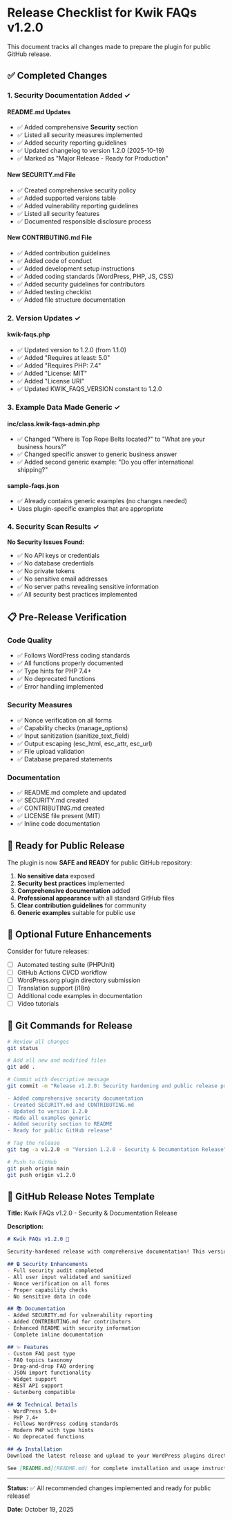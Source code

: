 # Release Checklist for Kwik FAQs v1.2.0

This document tracks all changes made to prepare the plugin for public GitHub release.

## ✅ Completed Changes

### 1. Security Documentation Added ✓

#### README.md Updates
- ✅ Added comprehensive **Security** section
- ✅ Listed all security measures implemented
- ✅ Added security reporting guidelines
- ✅ Updated changelog to version 1.2.0 (2025-10-19)
- ✅ Marked as "Major Release - Ready for Production"

#### New SECURITY.md File
- ✅ Created comprehensive security policy
- ✅ Added supported versions table
- ✅ Added vulnerability reporting guidelines
- ✅ Listed all security features
- ✅ Documented responsible disclosure process

#### New CONTRIBUTING.md File
- ✅ Added contribution guidelines
- ✅ Added code of conduct
- ✅ Added development setup instructions
- ✅ Added coding standards (WordPress, PHP, JS, CSS)
- ✅ Added security guidelines for contributors
- ✅ Added testing checklist
- ✅ Added file structure documentation

### 2. Version Updates ✓

#### kwik-faqs.php
- ✅ Updated version to 1.2.0 (from 1.1.0)
- ✅ Added "Requires at least: 5.0"
- ✅ Added "Requires PHP: 7.4"
- ✅ Added "License: MIT"
- ✅ Added "License URI"
- ✅ Updated KWIK_FAQS_VERSION constant to 1.2.0

### 3. Example Data Made Generic ✓

#### inc/class.kwik-faqs-admin.php
- ✅ Changed "Where is Top Rope Belts located?" to "What are your business hours?"
- ✅ Changed specific answer to generic business answer
- ✅ Added second generic example: "Do you offer international shipping?"

#### sample-faqs.json
- ✅ Already contains generic examples (no changes needed)
- Uses plugin-specific examples that are appropriate

### 4. Security Scan Results ✓

**No Security Issues Found:**
- ✅ No API keys or credentials
- ✅ No database credentials
- ✅ No private tokens
- ✅ No sensitive email addresses
- ✅ No server paths revealing sensitive information
- ✅ All security best practices implemented

## 📋 Pre-Release Verification

### Code Quality
- ✅ Follows WordPress coding standards
- ✅ All functions properly documented
- ✅ Type hints for PHP 7.4+
- ✅ No deprecated functions
- ✅ Error handling implemented

### Security Measures
- ✅ Nonce verification on all forms
- ✅ Capability checks (manage_options)
- ✅ Input sanitization (sanitize_text_field)
- ✅ Output escaping (esc_html, esc_attr, esc_url)
- ✅ File upload validation
- ✅ Database prepared statements

### Documentation
- ✅ README.md complete and updated
- ✅ SECURITY.md created
- ✅ CONTRIBUTING.md created
- ✅ LICENSE file present (MIT)
- ✅ Inline code documentation

## 🚀 Ready for Public Release

The plugin is now **SAFE and READY** for public GitHub repository:

1. **No sensitive data** exposed
2. **Security best practices** implemented
3. **Comprehensive documentation** added
4. **Professional appearance** with all standard GitHub files
5. **Clear contribution guidelines** for community
6. **Generic examples** suitable for public use

## 📝 Optional Future Enhancements

Consider for future releases:
- [ ] Automated testing suite (PHPUnit)
- [ ] GitHub Actions CI/CD workflow
- [ ] WordPress.org plugin directory submission
- [ ] Translation support (i18n)
- [ ] Additional code examples in documentation
- [ ] Video tutorials

## 🎯 Git Commands for Release

```bash
# Review all changes
git status

# Add all new and modified files
git add .

# Commit with descriptive message
git commit -m "Release v1.2.0: Security hardening and public release preparation

- Added comprehensive security documentation
- Created SECURITY.md and CONTRIBUTING.md
- Updated to version 1.2.0
- Made all examples generic
- Added security section to README
- Ready for public GitHub release"

# Tag the release
git tag -a v1.2.0 -m "Version 1.2.0 - Security & Documentation Release"

# Push to GitHub
git push origin main
git push origin v1.2.0
```

## 📢 GitHub Release Notes Template

**Title:** Kwik FAQs v1.2.0 - Security & Documentation Release

**Description:**
```markdown
# Kwik FAQs v1.2.0 🎉

Security-hardened release with comprehensive documentation! This version is ready for public GitHub repository and includes professional documentation for contributors.

## 🔒 Security Enhancements
- Full security audit completed
- All user input validated and sanitized
- Nonce verification on all forms
- Proper capability checks
- No sensitive data in code

## 📚 Documentation
- Added SECURITY.md for vulnerability reporting
- Added CONTRIBUTING.md for contributors
- Enhanced README with security information
- Complete inline documentation

## ✨ Features
- Custom FAQ post type
- FAQ topics taxonomy
- Drag-and-drop FAQ ordering
- JSON import functionality
- Widget support
- REST API support
- Gutenberg compatible

## 🛠️ Technical Details
- WordPress 5.0+
- PHP 7.4+
- Follows WordPress coding standards
- Modern PHP with type hints
- No deprecated functions

## 📥 Installation
Download the latest release and upload to your WordPress plugins directory.

See [README.md](README.md) for complete installation and usage instructions.
```

---

**Status:** ✅ All recommended changes implemented and ready for public release!

**Date:** October 19, 2025
